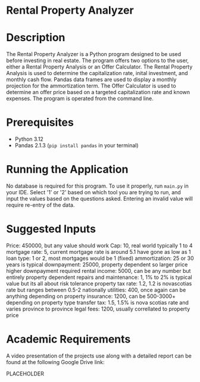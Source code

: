 # Rental Property Analyzer

# Description 
The Rental Property Analyzer is a Python program designed to be used before investing in real estate. The program offers two options to the user, either a Rental Property Analysis or an Offer Calculator. The Rental Property Analysis is used to determine the capitalization rate, inital investment, and monthly cash flow. Pandas data frames are used to display a monthly projection for the ammortization term. The Offer Calculator is used to determine an offer price based on a targeted capitalization rate and known expenses. The program is operated from the command line.

# Prerequisites
* Python 3.12
* Pandas 2.1.3 (`pip install pandas` in your terminal)

# Running the Application
No database is required for this program. To use it properly, run `main.py` in your IDE. Select '1' or '2' based on which tool you are trying to run, and input the values based on the questions asked. Entering an invalid value will require re-entry of the data.
# Suggested Inputs
Price: 450000, but any value should work
Cap: 10, real world typically 1 to 4
mortgage rate: 5, current mortgage rate is around 5.1 have gone as low as 1
loan type: 1 or 2, most mortgages would be 1 (fixed)
ammortization: 25 or 30 years is typical
downpayment: 25000, property dependent so larger price higher downpayment required
rental income: 5000, can be any number but entirely property dependent
repairs and  maintenance: 1, 1% to 2% is typical value but its all about risk tolerance
property tax rate: 1.2, 1.2 is novascotias rate but ranges between 0.5-2 nationally
utilities: 400, once again can be anything depending on property
insurance: 1200, can be 500-3000+ depending on property type
transfer tax: 1.5, 1.5% is nova scotias rate and varies province to province
legal fees: 1200, usually correllated to property price


# Academic Requirements
A video presentation of the projects use along with a detailed report can be found at the following Google Drive link:

PLACEHOLDER
